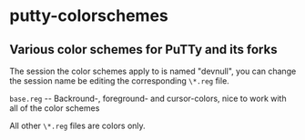 putty-colorschemes
==================

Various color schemes for PuTTy and its forks
---------------------------------------------

The session the color schemes apply to is named "devnull", you can change the
session name be editing the corresponding `\*.reg` file.

`base.reg` -- Backround-, foreground- and cursor-colors, nice to work with
 all of the color schemes

All other `\*.reg` files are colors only.
